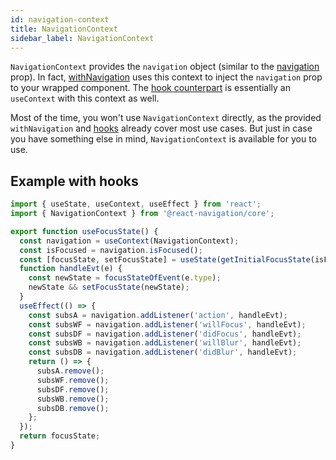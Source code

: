 ```yaml
---
id: navigation-context
title: NavigationContext
sidebar_label: NavigationContext
---
```


`NavigationContext` provides the `navigation` object (similar to the [navigation](navigation-prop.md) prop). In fact, [withNavigation](with-navigation.md) uses this context to inject the `navigation` prop to your wrapped component. The [hook counterpart](https://github.com/react-navigation/react-navigation-hooks#usenavigation) is essentially an `useContext` with this context as well.

Most of the time, you won't use `NavigationContext` directly, as the provided `withNavigation` and [hooks](https://github.com/react-navigation/react-navigation-hooks) already cover most use cases. But just in case you have something else in mind, `NavigationContext` is available for you to use.

## Example with hooks

```js
import { useState, useContext, useEffect } from 'react';
import { NavigationContext } from '@react-navigation/core';

export function useFocusState() {
  const navigation = useContext(NavigationContext);
  const isFocused = navigation.isFocused();
  const [focusState, setFocusState] = useState(getInitialFocusState(isFocused));
  function handleEvt(e) {
    const newState = focusStateOfEvent(e.type);
    newState && setFocusState(newState);
  }
  useEffect(() => {
    const subsA = navigation.addListener('action', handleEvt);
    const subsWF = navigation.addListener('willFocus', handleEvt);
    const subsDF = navigation.addListener('didFocus', handleEvt);
    const subsWB = navigation.addListener('willBlur', handleEvt);
    const subsDB = navigation.addListener('didBlur', handleEvt);
    return () => {
      subsA.remove();
      subsWF.remove();
      subsDF.remove();
      subsWB.remove();
      subsDB.remove();
    };
  });
  return focusState;
}
```
